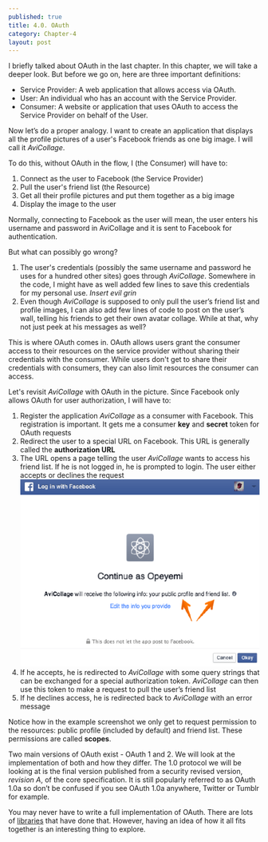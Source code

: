 ```yaml
---
published: true
title: 4.0. OAuth
category: Chapter-4
layout: post
---
```

I briefly talked about OAuth in the last chapter. In this chapter, we will take a deeper look. But before we go on, here are three important definitions:

- Service Provider: A web application that allows access via OAuth.
- User: An individual who has an account with the Service Provider.
- Consumer: A website or application that uses OAuth to access the Service Provider on behalf of the User.

Now let’s do a proper analogy. I want to create an application that displays all the profile pictures of a user's Facebook friends as one big image. I will call it *AviCollage*.

To do this, without OAuth in the flow, I (the Consumer) will have to:

1. Connect as the user to Facebook (the Service Provider)
2. Pull the user's friend list (the Resource)
3. Get all their profile pictures and put them together as a big image
4. Display the image to the user

Normally, connecting to Facebook as the user will mean, the user enters his username and password in AviCollage and it is sent to Facebook for authentication.

But what can possibly go wrong?

1. The user's credentials (possibly the same username and password he uses for a hundred other sites) goes through *AviCollage*. Somewhere in the code, I might have as well added few lines to save this credentials for my personal use. *Insert evil grin*
2. Even though *AviCollage* is supposed to only pull the user’s friend list and profile images, I can also add few lines of code to post on the user’s wall, telling his friends to get their own avatar collage. While at that, why not just peek at his messages as well?

This is where OAuth comes in. OAuth allows users grant the consumer access to their resources on the service provider without sharing their credentials with the consumer. While users don't get to share their credentials with consumers, they can also limit resources the consumer can access.

Let's revisit *AviCollage* with OAuth in the picture. Since Facebook only allows OAuth for user authorization, I will have to:

1. Register the application *AviCollage* as a consumer with Facebook. This registration is important. It gets me a consumer **key** and **secret** token for OAuth requests
2. Redirect the user to a special URL on Facebook. This URL is generally called the **authorization URL**
3. The URL opens a page telling the user *AviCollage* wants to access his friend list. If he is not logged in, he is prompted to login. The user either accepts or declines the request ![](/assets/images/4.0_fb.png)
4. If he accepts, he is redirected to *AviCollage* with some query strings that can be exchanged for a special authorization token. *AviCollage* can then use this token to make a request to pull the user’s friend list
5. If he declines access, he is redirected back to *AviCollage* with an error message

Notice how in the example screenshot we only get to request permission to the resources: public profile (included by default) and friend list. These permissions are called **scopes**.

Two main versions of OAuth exist - OAuth 1 and 2. We will look at the implementation of both and how they differ. The 1.0 protocol we will be looking at is the final version published from a security revised version, *revision A*, of the core specification. It is still popularly referred to as OAuth 1.0a so don’t be confused if you see OAuth 1.0a anywhere, Twitter or Tumblr for example.

You may never have to write a full implementation of OAuth. There are lots of [libraries](http://oauth.net/code/) that have done that. However, having an idea of how it all fits together is an interesting thing to explore.
